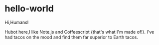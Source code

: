 # hello-world

Hi,Humans!

Hubot here,I like Note.js and Coffeescript {that's what I'm made of!}.
I've had tacos on the mood and find them far superior to Earth tacos.
